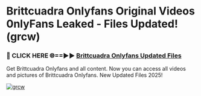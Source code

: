 # Brittcuadra Onlyfans Original Videos 0nlyFans Leaked - Files Updated! (grcw)

<h3>🔴 CLICK HERE 🌐==►► <a href="https://tinyurl.com/2m67pmp6" rel="nofollow">Brittcuadra Onlyfans Updated Files</a></h3>

Get Brittcuadra Onlyfans and all content. Now you can access all videos and pictures of Brittcuadra Onlyfans. New Updated Files 2025!

[![grcw](https://i.imgur.com/H4QAA4z.gif)](https://tinyurl.com/2m67pmp6)